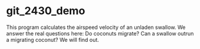 # git_2430_demo

This program calculates the airspeed velocity of an unladen swallow. We answer the real questions here:
Do coconuts migrate? Can a swallow outrun a migrating coconut? We will find out. 